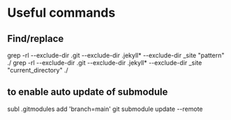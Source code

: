 # Useful commands

## Find/replace

grep -rl --exclude-dir .git --exclude-dir .jekyll* --exclude-dir _site "pattern" ./
grep -rl --exclude-dir .git --exclude-dir .jekyll* --exclude-dir _site "current_directory" ./

## to enable auto update of submodule

subl .gitmodules
add 'branch=main'
git submodule update --remote

